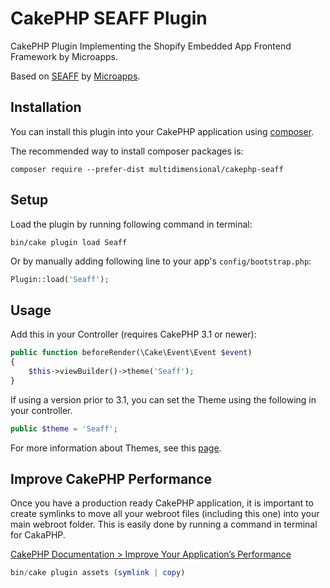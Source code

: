 # CakePHP SEAFF Plugin
CakePHP Plugin Implementing the Shopify Embedded App Frontend Framework by Microapps.

Based on [SEAFF](https://github.com/microapps/Shopify-Embedded-App-Frontend-Framework) by [Microapps](http://microapps.com).

## Installation

You can install this plugin into your CakePHP application using [composer](http://getcomposer.org).

The recommended way to install composer packages is:

```
composer require --prefer-dist multidimensional/cakephp-seaff
```

## Setup

Load the plugin by running following command in terminal:

```
bin/cake plugin load Seaff
```

Or by manually adding following line to your app's `config/bootstrap.php`:

```php
Plugin::load('Seaff');
```

## Usage

Add this in your Controller (requires CakePHP 3.1 or newer):

```php
public function beforeRender(\Cake\Event\Event $event)
{
	$this->viewBuilder()->theme('Seaff');
}
```

If using a version prior to 3.1, you can set the Theme using the following in your controller.

```php
public $theme = 'Seaff';
```

For more information about Themes, see this [page](http://book.cakephp.org/3.0/en/views/themes.html).

## Improve CakePHP Performance

Once you have a production ready CakePHP application, it is important to create symlinks to move all your webroot files (including this one) into your main webroot folder. This is easily done by running a command in terminal for CakaPHP.

[CakePHP Documentation > Improve Your Application’s Performance](http://book.cakephp.org/3.0/en/deployment.html#improve-your-application-s-performance)

```php
bin/cake plugin assets (symlink | copy)
```
